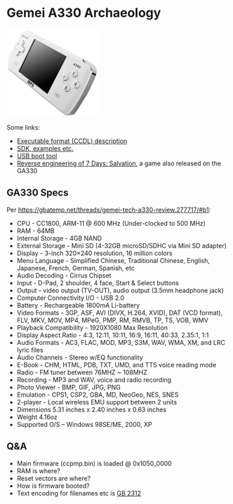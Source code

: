 # Gemei A330 Archaeology

![photo](https://raw.githubusercontent.com/minexew/Gemei-RE/master/_images/gemei-a330-small.png)

Some links:

- [Executable format (CCDL) description](https://github.com/flatmush/dingoo-sdk/blob/master/dingoo_sdk/doc/CCDL_APP_Format.txt)
- [SDK, examples etc.](https://code.google.com/archive/p/mp4sdk/downloads)
- [USB boot tool](https://github.com/iggarpe/cc1800)
- [Reverse engineering of 7 Days: Salvation](https://github.com/minexew/7days-RE), a game also released on the GA330

## GA330 Specs

Per https://gbatemp.net/threads/gemei-tech-a330-review.277717/#b1:

- CPU - CC1800, ARM-11 @ 600 MHz (Under-clocked to 500 MHz)
- RAM - 64MB
- Internal Storage - 4GB NAND
- External Storage - Mini SD (4-32GB microSD/SDHC via Mini SD adapter)
- Display - 3-inch 320×240 resolution, 16 million colors
- Menu Language - Simplified Chinese, Traditional Chinese, English, Japanese, French, German, Spanish, etc
- Audio Decoding - Cirrus Chipset
- Input - D-Pad, 2 shoulder, 4 face, Start & Select buttons
- Output - video output (TV-OUT), audio output (3.5mm headphone jack)
- Computer Connectivity I/O - USB 2.0
- Battery - Rechargeable 1800mA Li-battery
- Video Formats - 3GP, ASF, AVI (DIVX, H.264, XVID), DAT (VCD format), FLV, MKV, MOV, MP4, MPeG, PMP, RM, RMVB, TP, TS, VOB, WMV
- Playback Compatibility - 1920X1080 Max Resolution
- Display Aspect Ratio - 4:3, 12:11, 10:11, 16:9, 16:11, 40:33, 2.35:1, 1:1
- Audio Formats - AC3, FLAC, MOD, MP3, S3M, WAV, WMA, XM, and LRC lyric files
- Audio Channels - Stereo w/EQ functionality
- E-Book - CHM, HTML, PDB, TXT, UMD, and TTS voice reading mode
- Radio - FM tuner between 76MHZ ~ 108MHZ
- Recording - MP3 and WAV, voice and radio recording
- Photo Viewer - BMP, GIF, JPG, PNG
- Emulation - CPS1, CSP2, GBA, MD, NeoGeo, NES, SNES
- 2-player - Local wireless EMU support between 2 units
- Dimensions 5.31 inches x 2.40 inches x 0.63 inches
- Weight 4.16oz
- Supported O/S – Windows 98SE/ME, 2000, XP

## Q&A

- Main firmware (ccpmp.bin) is loaded @ 0x1050_0000
- RAM is where?
- Reset vectors are where?
- How is firmware booted?
- Text encoding for filenames etc is [GB 2312](https://en.wikipedia.org/wiki/GB_2312)
